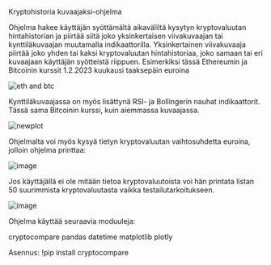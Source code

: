 Kryptohistoria kuvaajaksi-ohjelma

Ohjelma hakee käyttäjän syöttämältä aikaväliltä kysytyn kryptovaluutan hintahistorian ja piirtää siitä joko yksinkertaisen viivakuvaajan tai kynttiläkuvaajan muutamalla indikaattorilla. Yksinkertainen viivakuvaaja piirtää joko yhden tai kaksi kryptovaluutan hintahistoriaa, joko samaan tai eri kuvaajaan käyttäjän syötteistä riippuen. Esimerkiksi tässä Ethereumin ja Bitcoinin kurssit 1.2.2023 kuukausi taaksepäin euroina

![eth and btc](https://user-images.githubusercontent.com/121788922/215992277-720e9298-36a6-49a4-b857-2414932b221b.png)

Kynttiläkuvaajassa on myös lisättynä RSI- ja Bollingerin nauhat indikaattorit. Tässä sama Bitcoinin kurssi, kuin aiemmassa kuvaajassa.

![newplot](https://user-images.githubusercontent.com/121788922/215992782-48ce7b78-135a-4ecd-8f27-d6759f13922a.png)

Ohjelmalta voi myös kysyä tietyn kryptovaluutan vaihtosuhdetta euroina, jolloin ohjelma printtaa:

![image](https://user-images.githubusercontent.com/121788922/215993631-ea1aed6b-c694-45cb-926c-e901237289ed.png)

Jos käyttäjällä ei ole mitään tietoa kryptovaluutoista voi hän printata listan 50 suurimmista kryptovaluutasta vaikka testailutarkoitukseen.

![image](https://user-images.githubusercontent.com/121788922/215994542-c20c1c66-5394-43c7-be70-06b425ce8759.png)

Ohjelma käyttää seuraavia moduuleja:

cryptocompare
pandas
datetime
matplotlib
plotly

Asennus:
!pip install cryptocompare

